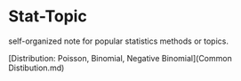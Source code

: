 # Stat-Topic
self-organized note for popular statistics methods or topics.

[Distribution: Poisson, Binomial, Negative Binomial](Common Distibution.md)
